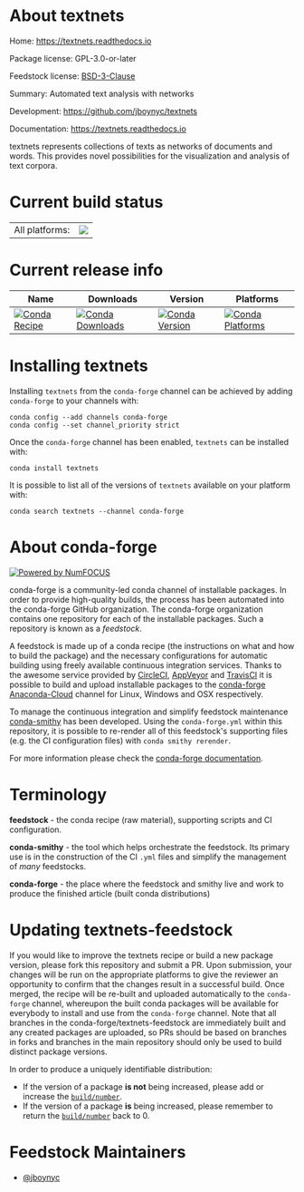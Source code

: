 About textnets
==============

Home: https://textnets.readthedocs.io

Package license: GPL-3.0-or-later

Feedstock license: [BSD-3-Clause](https://github.com/conda-forge/textnets-feedstock/blob/master/LICENSE.txt)

Summary: Automated text analysis with networks

Development: https://github.com/jboynyc/textnets

Documentation: https://textnets.readthedocs.io

textnets represents collections of texts as networks of documents and
words. This provides novel possibilities for the visualization and analysis
of text corpora.


Current build status
====================


<table><tr><td>All platforms:</td>
    <td>
      <a href="https://dev.azure.com/conda-forge/feedstock-builds/_build/latest?definitionId=10715&branchName=master">
        <img src="https://dev.azure.com/conda-forge/feedstock-builds/_apis/build/status/textnets-feedstock?branchName=master">
      </a>
    </td>
  </tr>
</table>

Current release info
====================

| Name | Downloads | Version | Platforms |
| --- | --- | --- | --- |
| [![Conda Recipe](https://img.shields.io/badge/recipe-textnets-green.svg)](https://anaconda.org/conda-forge/textnets) | [![Conda Downloads](https://img.shields.io/conda/dn/conda-forge/textnets.svg)](https://anaconda.org/conda-forge/textnets) | [![Conda Version](https://img.shields.io/conda/vn/conda-forge/textnets.svg)](https://anaconda.org/conda-forge/textnets) | [![Conda Platforms](https://img.shields.io/conda/pn/conda-forge/textnets.svg)](https://anaconda.org/conda-forge/textnets) |

Installing textnets
===================

Installing `textnets` from the `conda-forge` channel can be achieved by adding `conda-forge` to your channels with:

```
conda config --add channels conda-forge
conda config --set channel_priority strict
```

Once the `conda-forge` channel has been enabled, `textnets` can be installed with:

```
conda install textnets
```

It is possible to list all of the versions of `textnets` available on your platform with:

```
conda search textnets --channel conda-forge
```


About conda-forge
=================

[![Powered by NumFOCUS](https://img.shields.io/badge/powered%20by-NumFOCUS-orange.svg?style=flat&colorA=E1523D&colorB=007D8A)](http://numfocus.org)

conda-forge is a community-led conda channel of installable packages.
In order to provide high-quality builds, the process has been automated into the
conda-forge GitHub organization. The conda-forge organization contains one repository
for each of the installable packages. Such a repository is known as a *feedstock*.

A feedstock is made up of a conda recipe (the instructions on what and how to build
the package) and the necessary configurations for automatic building using freely
available continuous integration services. Thanks to the awesome service provided by
[CircleCI](https://circleci.com/), [AppVeyor](https://www.appveyor.com/)
and [TravisCI](https://travis-ci.com/) it is possible to build and upload installable
packages to the [conda-forge](https://anaconda.org/conda-forge)
[Anaconda-Cloud](https://anaconda.org/) channel for Linux, Windows and OSX respectively.

To manage the continuous integration and simplify feedstock maintenance
[conda-smithy](https://github.com/conda-forge/conda-smithy) has been developed.
Using the ``conda-forge.yml`` within this repository, it is possible to re-render all of
this feedstock's supporting files (e.g. the CI configuration files) with ``conda smithy rerender``.

For more information please check the [conda-forge documentation](https://conda-forge.org/docs/).

Terminology
===========

**feedstock** - the conda recipe (raw material), supporting scripts and CI configuration.

**conda-smithy** - the tool which helps orchestrate the feedstock.
                   Its primary use is in the construction of the CI ``.yml`` files
                   and simplify the management of *many* feedstocks.

**conda-forge** - the place where the feedstock and smithy live and work to
                  produce the finished article (built conda distributions)


Updating textnets-feedstock
===========================

If you would like to improve the textnets recipe or build a new
package version, please fork this repository and submit a PR. Upon submission,
your changes will be run on the appropriate platforms to give the reviewer an
opportunity to confirm that the changes result in a successful build. Once
merged, the recipe will be re-built and uploaded automatically to the
`conda-forge` channel, whereupon the built conda packages will be available for
everybody to install and use from the `conda-forge` channel.
Note that all branches in the conda-forge/textnets-feedstock are
immediately built and any created packages are uploaded, so PRs should be based
on branches in forks and branches in the main repository should only be used to
build distinct package versions.

In order to produce a uniquely identifiable distribution:
 * If the version of a package **is not** being increased, please add or increase
   the [``build/number``](https://docs.conda.io/projects/conda-build/en/latest/resources/define-metadata.html#build-number-and-string).
 * If the version of a package **is** being increased, please remember to return
   the [``build/number``](https://docs.conda.io/projects/conda-build/en/latest/resources/define-metadata.html#build-number-and-string)
   back to 0.

Feedstock Maintainers
=====================

* [@jboynyc](https://github.com/jboynyc/)

